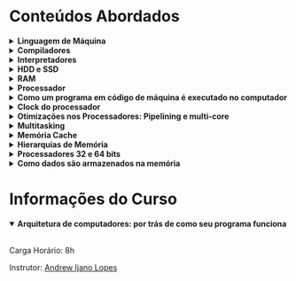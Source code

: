 <h1> Conteúdos Abordados </h1>
<details>
<summary><b>Linguagem de Máquina</b></summary><br>
  <p>
    Linguagem de Máquina é a linguagem de baixo nível compreendida diretamente pelos computadores, constituída por códigos binários, representando instruções elementares executadas pela CPU.
  </p>
</details>
<details>
<summary><b>Compiladores</b></summary><br>
  <p>
    Compiladores são programas que transformam código fonte escrito em linguagem de programação em código de máquina executável, facilitando a execução de programas em computadores.
  </p>
</details>
<details>
<summary><b>Interpretadores</b></summary><br>
  <p>
    Interpretadores são programas de computador que traduzem e executam código fonte de linguagens de programação de forma direta, linha por linha, sem a necessidade de compilação prévia.
  </p>
</details>
<details>
<summary><b>HDD e SSD</b></summary><br>
  <p>
    HD (disco rígido) é uma tecnologia de armazenamento magnético, enquanto SSD (unidade de estado sólido) utiliza memória flash para armazenar dados, ambos sendo dispositivos de armazenamento de computadores.
  </p>
</details>
<details>
<summary><b>RAM</b></summary><br>
  <p>
    A RAM (Memória de Acesso Aleatório) no computador é como a "mesa de trabalho" temporária do sistema, onde os dados são armazenados temporariamente para processamento rápido; enquanto a memória secundária (SSD ou HD) é como o "armário de armazenamento" de longo prazo, onde os dados são guardados mesmo quando o computador está desligado.
  </p>
</details>
<details>
<summary><b>Processador</b></summary><br>
  <p>
    O processador é o cérebro do computador, responsável por realizar operações e processar informações. Seus principais componentes incluem a Unidade de Controle, que coordena as operações, e a Unidade Lógica e Aritmética, que executa cálculos e operações lógicas.
  </p>
</details>
<details>
<summary><b>Como um programa em código de máquina é executado no computador</b></summary><br>
  <p>
    Um programa em código de máquina é executado no computador quando o processador converte diretamente as instruções binárias do código em ações físicas, seguindo uma sequência lógica que realiza tarefas específicas.
  </p>
</details>
<details>
<summary><b>Clock do processador</b></summary><br>
  <p>
    O clock do processador é como um "pulso" que dita a velocidade com que o processador executa tarefas, sendo crucial para determinar o desempenho geral do computador.
  </p>
</details>
<details>
<summary><b>Otimizações nos Processadores: Pipelining e multi-core</b></summary><br>
  <p>
    Otimizações em processadores, como pipelining e multi-core, buscam melhorar a eficiência e desempenho, acelerando tarefas ao dividir operações em etapas sequenciais (pipelining) ou executar várias tarefas simultaneamente (multi-core).
  </p>
</details>
<details>
<summary><b>Multitasking</b></summary><br>
  <p>
    Multitasking é a capacidade do computador de executar vários programas simultaneamente, alternando entre eles rapidamente para dar a impressão de execução simultânea.
  </p>
</details>
<details>
<summary><b>Memória Cache</b></summary><br>
  <p>
    A memória cache melhora a performance do computador ao armazenar temporariamente dados frequentemente acessados, proporcionando um acesso mais rápido e eficiente para o processador.
  </p>
</details>
<details>
<summary><b>Hierarquias de Memória</b></summary><br>
  <p>
    <b>Registradores:</b> Memória mais rápida e próxima ao processador, usada para armazenar dados temporários durante a execução de instruções.
  </p>
  <p>
    <b>Cache:</b> Memória de acesso rápido que armazena dados frequentemente usados, agilizando o acesso do processador à informação.
  </p>
  <p>
    <b>Memória RAM:</b>  Armazena temporariamente dados e programas em uso pelo computador. Acesso mais rápido que o armazenamento de longo prazo, mas volátil.
  </p>
  <p>
    <b>Memória de Armazenamento:</b> Responsável pelo armazenamento permanente de dados, incluindo o sistema operacional, aplicativos e arquivos do usuário.
  </p>
  <p>
    Essa hierarquia permite otimizar o desempenho, equilibrando velocidade e capacidade de armazenamento conforme a necessidade.
  </p>
</details>
<details>
<summary><b>Processadores 32 e 64 bits</b></summary><br>
  <p>
    Processadores de 32 bits processam dados em pedaços de 32 bits por vez, enquanto processadores de 64 bits lidam com dados em pedaços de 64 bits, resultando em uma capacidade de processamento e endereçamento maior e mais eficiente.
  </p>
</details>
<details>
<summary><b>Como dados são armazenados na memória</b></summary><br>
  <p>
    Os dados são armazenados na memória através de sequências de bits, representando informações binárias que podem ser interpretadas como números, texto ou instruções, dependendo do contexto do programa ou aplicativo.
  </p>
</details>

<h1>Informações do Curso</h1>
<details open>
<summary><b>Arquitetura de computadores: por trás de como seu programa funciona</b></summary><br>
  <p>
    Carga Horário: 8h
  </p>
  <p>
    Instrutor: <a href="https://www.linkedin.com/in/andrewijano"> Andrew Ijano Lopes </a>
  </p>
</details>
